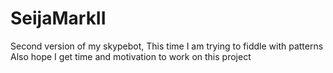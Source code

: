 # SeijaMarkII
Second version of my skypebot, This time I am trying to fiddle with patterns
Also hope I get time and motivation to work on this project
